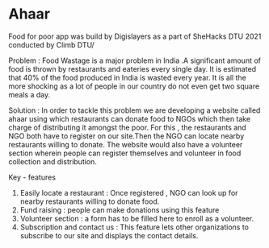 # Ahaar
Food for poor app was build by Digislayers as a part of SheHacks DTU 2021 conducted by Climb DTU/ 

Problem : 
Food Wastage is a major problem in India .A significant amount of food is thrown by restaurants and eateries every single day. It is estimated that 40% of the food produced in India is wasted every year. It is all the more shocking as a lot of people in our country do not even get two square meals a day.

Solution : 
In order to tackle this problem we are developing a website called ahaar using which restaurants can donate food to NGOs which then take charge of distributing it amongst the poor. For this , the restaurants and NGO both have to register on our site.Then the NGO can locate nearby restaurants willing to donate. The website would also have a volunteer section wherein people can register themselves and volunteer in food collection and distribution.


Key - features
1) Easily locate a restaurant : Once registered , NGO can look up for nearby restaurants willing to donate food.
2) Fund raising : people can make donations using this feature
3) Volunteer section : a form has to be filled here  to enroll as a volunteer.
4) Subscription and contact us : This feature lets other organizations to subscribe to our site and displays the contact details.




